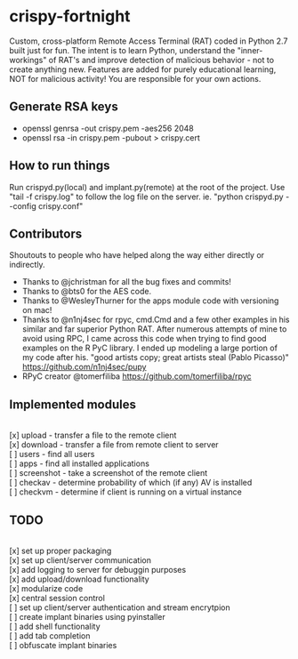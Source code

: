 # crispy-fortnight
Custom, cross-platform Remote Access Terminal (RAT) coded in Python 2.7 built just for fun. The intent is to learn Python, understand the "inner-workings" of RAT's and improve detection of malicious behavior - not to create anything new. Features are added for purely educational learning, NOT for malicious activity! You are responsible for your own actions. 

## Generate RSA keys
- openssl genrsa -out crispy.pem -aes256 2048
- openssl rsa -in crispy.pem -pubout > crispy.cert

## How to run things
Run crispyd.py(local) and implant.py(remote) at the root of the project. Use "tail -f crispy.log" to follow the log file on the server.
ie. "python crispyd.py --config crispy.conf"

## Contributors
Shoutouts to people who have helped along the way either directly or indirectly.
- Thanks to @jchristman for all the bug fixes and commits!
- Thanks to @bts0 for the AES code.
- Thanks to @WesleyThurner for the apps module code with versioning on mac!
- Thanks to @n1nj4sec for rpyc, cmd.Cmd and a few other examples in his similar and far superior Python RAT. After numerous attempts of mine to avoid using RPC, I came across this code when trying to find good examples on the R
PyC library. I ended up modeling a large portion of my code after his. "good artists copy; great artists steal (Pablo Picasso)" https://github.com/n1nj4sec/pupy
- RPyC creator @tomerfiliba https://github.com/tomerfiliba/rpyc

## Implemented modules
<br>[x] upload - transfer a file to the remote client
<br>[x] download - transfer a file from remote client to server
<br>[ ] users - find all users
<br>[ ] apps - find all installed applications
<br>[ ] screenshot - take a screenshot of the remote client
<br>[ ] checkav - determine probability of which (if any) AV is installed
<br>[ ] checkvm - determine if client is running on a virtual instance

## TODO
<br>[x] set up proper packaging
<br>[x] set up client/server communication
<br>[x] add logging to server for debuggin purposes
<br>[x] add upload/download functionality
<br>[x] modularize code
<br>[x] central session control
<br>[ ] set up client/server authentication and stream encrytpion
<br>[ ] create implant binaries using pyinstaller
<br>[ ] add shell functionality
<br>[ ] add tab completion
<br>[ ] obfuscate implant binaries
